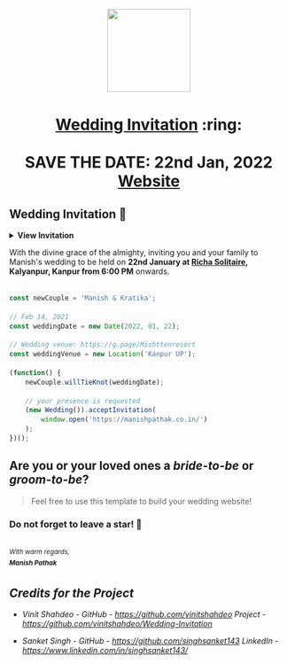
<p align="center"><a href="https://www.sarthakj.me/WeddingEvite/"><img src="./assets/wedding.gif" width="150px" height="150px"/></a></p>
<h1 align="center"><a href="./assets/coming-soon.pdf">Wedding Invitation</a> :ring: <br> <br> SAVE THE DATE: 22nd Jan, 2022 <br> <a href="https://manishpathak.co.in/">Website</a></h1>



## Wedding Invitation :ring:

<details>
  <summary><strong>View Invitation</strong></summary>
  <a href="https://saharshisha.netlify.app/"><img src="./assets/img/InviteMain.png" /></a>
</details>

With the divine grace of the almighty, inviting you and your family to Manish's wedding to be held on **22nd January at [Richa Solitaire](https://g.page/richasolitaire),  Kalyanpur, Kanpur from 6:00 PM** onwards.


```js

const newCouple = 'Manish & Kratika';

// Feb 14, 2021
const weddingDate = new Date(2022, 01, 22);

// Wedding venue: https://g.page/Mishttenresort
const weddingVenue = new Location('Kanpur UP');

(function() {
    newCouple.willTieKnot(weddingDate);

    // your presence is requested
    (new Wedding()).acceptInvitation(
        window.open('https://manishpathak.co.in/')
    );
})();


```
## Are you or your loved ones a *bride-to-be* or *groom-to-be*? 
> Feel free to use this template to build your wedding website!

### Do not forget to leave a star! :hugs:

<br><sup><i>With warm regards,<br>
**Manish Pathak**<i></sup><br>

## Credits for the Project 

* Vinit Shahdeo - GitHub - https://github.com/vinitshahdeo  Project - https://github.com/vinitshahdeo/Wedding-Invitation

* Sanket Singh - GitHub - https://github.com/singhsanket143 LinkedIn - https://www.linkedin.com/in/singhsanket143/ 